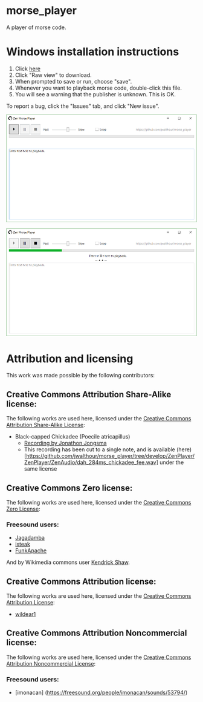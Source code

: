 # morse_player
A player of morse code.

# Windows installation instructions
1. Click [here](https://github.com/jwalthour/morse_player/blob/master/ZenPlayer.exe?raw=true) 
2. Click "Raw view" to download.
3. When prompted to save or run, choose "save".
4. Whenever you want to playback morse code, double-click this file.
5. You will see a warning that the publisher is unknown.  This is OK.

To report a bug, click the "Issues" tab, and click "New issue".

![Screenshot of Zen Player on startup](https://github.com/jwalthour/morse_player/blob/master/screenshot_initial.png)

![Screenshot of Zen Player on startup](https://github.com/jwalthour/morse_player/blob/master/screenshot_playing.png)

# Attribution and licensing

This work was made possible by the following contributors:

## Creative Commons Attribution Share-Alike license:

The following works are used here, licensed under the [Creative Commons Attribution Share-Alike License](https://creativecommons.org/licenses/by-sa/3.0/):
- Black-capped Chickadee (Poecile atricapillus)
    - [Recording by Jonathon Jongsma](https://en.wikipedia.org/wiki/File:Poecile_atricapillus_-_Black-capped_Chickadee_-_XC70185.ogg)
    - This recording has been cut to a single note, and is available (here)[https://github.com/jwalthour/morse_player/tree/develop/ZenPlayer/ZenPlayer/ZenAudio/dah_284ms_chickadee_fee.wav] under the same license


## Creative Commons Zero license:

The following works are used here, licensed under the [Creative Commons Zero License](https://creativecommons.org/publicdomain/zero/1.0/):

### Freesound users:

- [Jagadamba](https://freesound.org/people/Jagadamba/sounds/219159/)
- [isteak](https://freesound.org/people/isteak/sounds/346328/)
- [FunkApache](https://freesound.org/people/FunkApache/sounds/393389/)

And by Wikimedia commons user [Kendrick Shaw](https://commons.wikimedia.org/wiki/File:Enso.svg).

## Creative Commons Attribution license:

The following works are used here, licensed under the [Creative Commons Attribution License](https://creativecommons.org/licenses/by/3.0/):

- [wildear1](https://freesound.org/people/wildear1/sounds/94848/)
## Creative Commons Attribution Noncommercial license:

The following works are used here, licensed under the [Creative Commons Attribution Noncommercial License](https://creativecommons.org/licenses/by-nc/3.0/):

### Freesound users:
- [imonacan] (https://freesound.org/people/imonacan/sounds/53794/)
